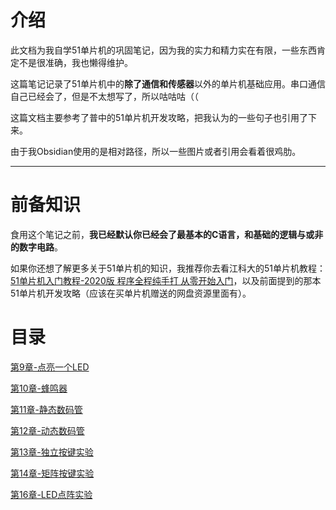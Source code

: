 # 介绍

此文档为我自学51单片机的巩固笔记，因为我的实力和精力实在有限，一些东西肯定不是很准确，我也懒得维护。

这篇笔记记录了51单片机中的**除了通信和传感器**以外的单片机基础应用。串口通信自己已经会了，但是不太想写了，所以咕咕咕（（

这篇文档主要参考了普中的51单片机开发攻略，把我认为的一些句子也引用了下来。

由于我Obsidian使用的是相对路径，所以一些图片或者引用会看着很鸡肋。

---

# 前备知识

食用这个笔记之前，**我已经默认你已经会了最基本的C语言，和基础的逻辑与或非的数字电路**。

如果你还想了解更多关于51单片机的知识，我推荐你去看江科大的51单片机教程：[51单片机入门教程-2020版 程序全程纯手打 从零开始入门](https://www.bilibili.com/video/BV1Mb411e7re)，以及前面提到的那本51单片机开发攻略（应该在买单片机赠送的网盘资源里面有）。

# 目录

[第9章-点亮一个LED](./第9章-点亮一个LED)

[第10章-蜂鸣器](./第10章-蜂鸣器)

[第11章-静态数码管](./第11章-静态数码管)

[第12章-动态数码管](./第12章-动态数码管)

[第13章-独立按键实验](./第13章-独立按键实验)

[第14章-矩阵按键实验](./第14章-矩阵按键实验)

[第16章-LED点阵实验](./第16章-LED点阵实验)
